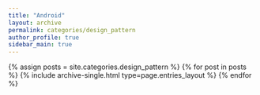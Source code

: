 ```yaml
---
title: "Android"
layout: archive
permalink: categories/design_pattern
author_profile: true
sidebar_main: true
---
```


{% assign posts = site.categories.design_pattern %}
{% for post in posts %} {% include archive-single.html type=page.entries_layout %} {% endfor %}